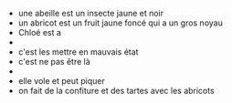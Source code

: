 - une abeille est un insecte jaune et noir
- un abricot est un fruit jaune foncé qui a un gros noyau
- Chloé est a
-
- c'est les mettre en mauvais état
- c'est ne pas être là
-
- elle vole et peut piquer
- on fait de la confiture et des tartes avec les abricots